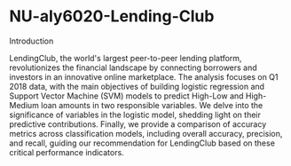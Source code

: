 # NU-aly6020-Lending-Club

Introduction

LendingClub, the world's largest peer-to-peer lending platform, revolutionizes the financial landscape by connecting borrowers and investors in an innovative online marketplace. The analysis focuses on Q1 2018 data, with the main objectives of building logistic regression and Support Vector Machine (SVM) models to predict High-Low and High-Medium loan amounts in two responsible variables. We delve into the significance of variables in the logistic model, shedding light on their predictive contributions. Finally, we provide a comparison of accuracy metrics across classification models, including overall accuracy, precision, and recall, guiding our recommendation for LendingClub based on these critical performance indicators.
